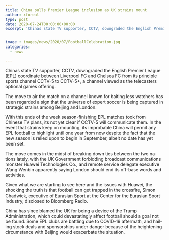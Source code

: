 ```yaml
---
title: China pulls Premier League inclusion as UK strains mount
author: xforeal 
type: post
date: 2020-07-24T00:00:00+00:00
excerpt: 'Chinas state TV supporter, CCTV, downgraded the English Premier League (EPL) coordinate between Liverpool FC and Chelsea FC from its fundamental games channel CCTV-5 to CCTV-5+, a channel viewed as the telecasters optional games offering '


image : images/news/2020/07/FootballCelebration.jpg
categories:
  - news

---
```

<span lang="EN-ZA">Chinas state TV supporter, CCTV, downgraded the English Premier League (EPL) coordinate between Liverpool FC and Chelsea FC from its principle sports channel CCTV-5 to CCTV-5+, a channel viewed as the telecasters optional games offering. </span>

<span lang="EN-ZA">The move to air the match on a channel known for baiting less watchers has been regarded a sign that the universe of expert soccer is being captured in strategic strains among Beijing and London. </span>

<span lang="EN-ZA">With this ends of the week season-finishing EPL matches took from Chinese TV plans, its not yet clear if CCTV-5 will communicate them. In the event that strains keep on mounting, its improbable China will permit any EPL football to highlight until one year from now despite the fact that the new season is relied upon to begin in September, albeit no date has yet been set. </span>

<span lang="EN-ZA">The move comes in the midst of breaking down ties between the two nations lately, with the UK Government forbidding broadcast communications monster Huawei Technologies Co., and remote service delegate executive Wang Wenbin apparently saying London should end its off-base words and activities. </span>

<span lang="EN-ZA">Given what we are starting to see here and the issues with Huawei, the shocking the truth is that football can get trapped in the crossfire, Simon Chadwick, executive of Eurasian Sport at the Center for the Eurasian Sport Industry, disclosed to Bloomberg Radio. </span>

<span lang="EN-ZA">China has since blamed the UK for being a device of the Trump Administration, which could devastatingly affect football should a goal not be found. Some EPL clubs are battling due to COVID-19 aftermath, and hailing stock deals and sponsorships under danger because of the heightening circumstance with Beijing would exacerbate the situation. </span>